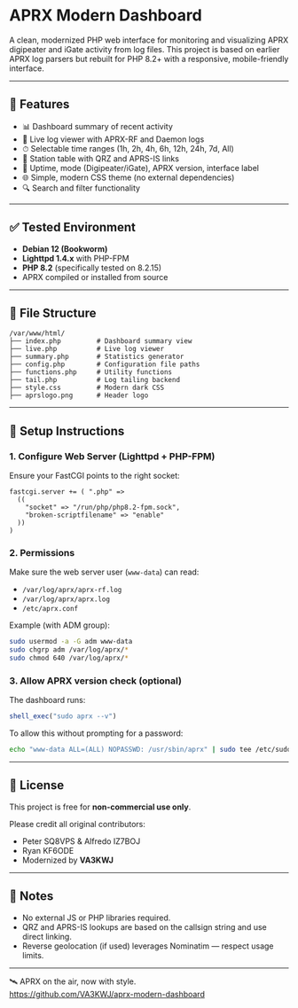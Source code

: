 # APRX Modern Dashboard

A clean, modernized PHP web interface for monitoring and visualizing APRX digipeater and iGate activity from log files. This project is based on earlier APRX log parsers but rebuilt for PHP 8.2+ with a responsive, mobile-friendly interface.

---

## 🚀 Features

- 📊 Dashboard summary of recent activity
- 📡 Live log viewer with APRX-RF and Daemon logs
- ⏱ Selectable time ranges (1h, 2h, 4h, 6h, 12h, 24h, 7d, All)
- 🧭 Station table with QRZ and APRS-IS links
- 🧠 Uptime, mode (Digipeater/iGate), APRX version, interface label
- 🌐 Simple, modern CSS theme (no external dependencies)
- 🔍 Search and filter functionality

---

## ✅ Tested Environment

- **Debian 12 (Bookworm)**
- **Lighttpd 1.4.x** with PHP-FPM
- **PHP 8.2** (specifically tested on 8.2.15)
- APRX compiled or installed from source

---

## 📂 File Structure

```
/var/www/html/
├── index.php         # Dashboard summary view
├── live.php          # Live log viewer
├── summary.php       # Statistics generator
├── config.php        # Configuration file paths
├── functions.php     # Utility functions
├── tail.php          # Log tailing backend
├── style.css         # Modern dark CSS
├── aprslogo.png      # Header logo
```

---

## 🔧 Setup Instructions

### 1. Configure Web Server (Lighttpd + PHP-FPM)
Ensure your FastCGI points to the right socket:
```lighttpd
fastcgi.server += ( ".php" =>
  ((
    "socket" => "/run/php/php8.2-fpm.sock",
    "broken-scriptfilename" => "enable"
  ))
)
```

### 2. Permissions
Make sure the web server user (`www-data`) can read:

- `/var/log/aprx/aprx-rf.log`
- `/var/log/aprx/aprx.log`
- `/etc/aprx.conf`

Example (with ADM group):
```bash
sudo usermod -a -G adm www-data
sudo chgrp adm /var/log/aprx/*
sudo chmod 640 /var/log/aprx/*
```

### 3. Allow APRX version check (optional)
The dashboard runs:
```php
shell_exec("sudo aprx --v")
```
To allow this without prompting for a password:
```bash
echo "www-data ALL=(ALL) NOPASSWD: /usr/sbin/aprx" | sudo tee /etc/sudoers.d/aprx-dashboard
```

---

## 📜 License

This project is free for **non-commercial use only**.

Please credit all original contributors:

- Peter SQ8VPS & Alfredo IZ7BOJ
- Ryan KF6ODE
- Modernized by **VA3KWJ**

---

## 📎 Notes

- No external JS or PHP libraries required.
- QRZ and APRS-IS lookups are based on the callsign string and use direct linking.
- Reverse geolocation (if used) leverages Nominatim — respect usage limits.

---

🛰 APRX on the air, now with style.  
https://github.com/VA3KWJ/aprx-modern-dashboard
